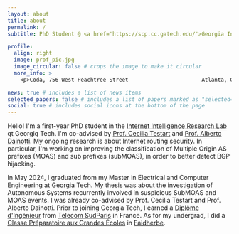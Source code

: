 ```yaml
---
layout: about
title: about
permalink: /
subtitle: PhD Student @ <a href='https://scp.cc.gatech.edu/'>Georgia Institute of Technology</a>.

profile:
  align: right
  image: prof_pic.jpg
  image_circular: false # crops the image to make it circular
  more_info: >
    <p>Coda, 756 West Peachtree Street                       Atlanta, GA 30318</p>

news: true # includes a list of news items
selected_papers: false # includes a list of papers marked as "selected={true}"
social: true # includes social icons at the bottom of the page
---
```


Hello! I'm a first-year PhD student in the [Internet Intelligence Research Lab](http://inetintel.org/) qt Georgiq Tech. I'm co-advised by [Prof. Cecilia Testart](https://faculty.cc.gatech.edu/~ctestart8/) and [Prof. Alberto Dainotti](https://faculty.cc.gatech.edu/~adainotti6/). My ongoing research is about Internet routing security. In particular, I'm working on improving the classification of Multiple Origin AS prefixes (MOAS) and sub prefixes (subMOAS), in order to better detect BGP hijacking.

In May 2024, I graduated from my Master in Electrical and Computer Engineering at Georgia Tech. My thesis was about the investigation of Autonomous Systems recurrently involved in suspicious SubMOAS and MOAS events. I was already co-advised by Prof. Cecilia Testart and Prof. Alberto Dainotti. Prior to joining Georgia Tech, I earned a [Diplôme d'Ingénieur](https://en.wikipedia.org/wiki/Dipl%C3%B4me_d%27Ing%C3%A9nieur) from [Telecom SudParis](https://www.telecom-sudparis.eu/en/) in France. As for my undergrad, I did a [Classe Préparatoire aux Grandes Écoles](https://en.wikipedia.org/wiki/Classe_pr%C3%A9paratoire_aux_grandes_%C3%A9coles) in [Faidherbe](https://www.faidherbe.org/).
